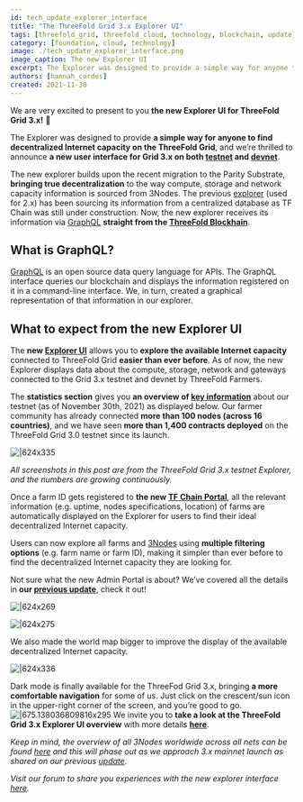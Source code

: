 ```yaml
---
id: tech_update_explorer_interface
title: "The ThreeFold Grid 3.x Explorer UI"
tags: [threefold_grid, threefold_cloud, technology, blockchain, update]
category: [foundation, cloud, technology]
image: ./tech_update_explorer_interface.png
image_caption: The new Explorer UI
excerpt: The Explorer was designed to provide a simple way for anyone to find decentralized Internet capacity on the ThreeFold Grid, and we’re thrilled to announce a new user interface for Grid 3.x on both testnet and devnet!
authors: [hannah_cordes]
created: 2021-11-30
---
```


We are very excited to present to you **the new Explorer UI for ThreeFold Grid 3.x!** 🎉

The Explorer was designed to provide **a simple way for anyone to find decentralized Internet capacity on the ThreeFold Grid**, and we’re thrilled to announce **a new user interface for Grid 3.x on both [testnet](https://explorer.test.grid.tf/) and [devnet](https://explorer.dev.grid.tf/)**. 

The new explorer builds upon the recent migration to the Parity Substrate, **bringing true decentralization** to the way compute, storage and network capacity information is sourced from 3Nodes. The previous [explorer](https://explorer.grid.tf/) (used for 2.x) has been sourcing its information from a centralized database as TF Chain was still under construction. Now, the new explorer receives its information via [GraphQL](https://library.threefold.me/info/manual/#/manual__explorer_graphql_intro) **straight from the [ThreeFold Blockhain](https://library.threefold.me/info/manual/#/manual__grid3_tfchain_init)**.

## What is GraphQL?

[GraphQL](https://graphql.org/) is an open source data query language for APIs. The GraphQL interface queries our blockchain and displays the information registered on it in a command-line interface. We, in turn, created a graphical representation of that information in our explorer.

## What to expect from the new Explorer UI

The **new [Explorer UI](https://library.threefold.me/info/manual/#/manual__explorer_home)** allows you to **explore the available Internet capacity** connected to ThreeFold Grid **easier than ever before**. As of now, the new Explorer displays data about the compute, storage, network and gateways connected to the Grid 3.x testnet and devnet by ThreeFold Farmers.

The **statistics section** gives you **an overview of [key information](https://explorer.test.grid.tf/)** about our testnet (as of November 30th, 2021) as displayed below. Our farmer community has already connected **more than 100 nodes (across 16 countries)**, and we have seen **more than 1,400 contracts deployed** on the ThreeFold Grid 3.0 testnet since its launch.

![|624x335](https://lh3.googleusercontent.com/uUMpdURaO9AUpeZKG2jSECaDO_pG0mJzGZXNySGjMh9wJEbJRUrCcZW0pHwQwJGZwCK6e1mMk54OAVjRsegmg2xrXMtcFL8y_ANycYLh2miuda3MG4cinMNw0jw4SCGLQwq7Yevx)

*All screenshots in this post are from the ThreeFold Grid 3.x testnet Explorer, and the numbers are growing continuously.*

Once a farm ID gets registered to **the new [TF Chain Portal](https://library.threefold.me/info/manual/#/manual__tfchain_portal_home)**, all the relevant information (e.g. uptime, nodes specifications, location) of farms are automatically displayed on the Explorer for users to find their ideal decentralized Internet capacity. 

Users can now explore all farms and [3Nodes](https://threefold.io/farm/) using **multiple filtering options** (e.g. farm name or farm ID), making it simpler than ever before to find the decentralized Internet capacity they are looking for. 

Not sure what the new Admin Portal is about? We’ve covered all the details in **our [previous update](https://forum.threefold.io/t/introducing-the-tf-chain-admin-portal-for-farmers-and-grid-users/1526)**, check it out!

![|624x269](https://lh5.googleusercontent.com/HgETE2SssxV8_jbcI5dy16NVmF2mFs6UOaeSzXKVd1gkdl7nIaywitLZngb-HCC9dCUcnb8BOfqNKLGRMxqfGVECNIWy-rPt6KQlQhaPPPM-_7sb6OXsBt0b4ihVuPd6buE_KJBW)

![|624x275](https://lh4.googleusercontent.com/QewPK7Iloy4o0xL12jTr-7NsY8ZtLF-7G-dtPTYw-TEZfQ1sIoQeDtTRyB55op63gkXumk_SRYVxgT2FwNj-aR6FSWRW-aXoyfs87AavpJQVlcf7IosSF-Aey6-sTg-YPrncxTKh)

We also made the world map bigger to improve the display of the available decentralized Internet capacity.

![|624x336](https://lh3.googleusercontent.com/WAyCIRH1Ra77AQKAdT0cAo2ZqGKZSzmtA2-zDEXrbpG93TLd-kS7Q_vgioB71JBs5nDXtSLpVgU-AHXjL5EulbeceGVu8IG-l3YfafMJEHM5MtOQk1Vmp4bZFqTltZ43XbsBrJ97)

Dark mode is finally available for the ThreeFod Grid 3.x, bringing **a more comfortable navigation** for some of us. Just click on the crescent/sun icon in the upper-right corner of the screen, and you’re good to go.
![|675.138036809816x295](https://lh3.googleusercontent.com/Ywx26RuLt_Q8sRjeXyrKUBZJaGwxENciN-fP5c2Ol933quwz1xCHjzWDL4EPsy9w36KJlqru0wUiy8yNl4JfO_zluPB1Fyzq6tTaRZ4eYasmi3E5pYzKrYX7OgFe3pbP2Afx3JaJ)
We invite you to **take a look at the ThreeFold Grid 3.x Explorer UI overview** with more details **[here](https://library.threefold.me/info/manual/#/manual__explorer_ui)**.

*Keep in mind, the overview of all 3Nodes worldwide across all nets can be found [here](https://explorer.grid.tf/) and this will phase out as we approach 3.x mainnet launch as shared on our previous [update](https://forum.threefold.io/t/whats-new-in-tf-grid-3-0-1-and-the-path-to-mainnet/1488).*

*Visit our forum to share you experiences with the new explorer interface [here](https://forum.threefold.io/t/the-threefold-grid-3-x-explorer-ui/1536).*
